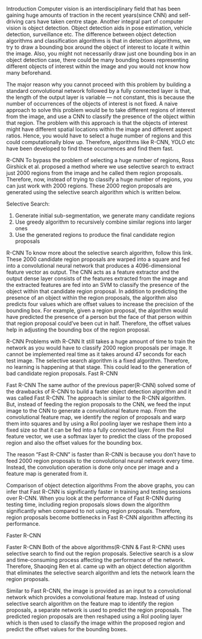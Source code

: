 Introduction
Computer vision is an interdisciplinary field that has been gaining huge amounts of traction in the recent years(since CNN) and self-driving cars have taken centre stage. Another integral part of computer vision is object detection. Object detection aids in pose estimation, vehicle detection, surveillance etc. The difference between object detection algorithms and classification algorithms is that in detection algorithms, we try to draw a bounding box around the object of interest to locate it within the image. Also, you might not necessarily draw just one bounding box in an object detection case, there could be many bounding boxes representing different objects of interest within the image and you would not know how many beforehand.



The major reason why you cannot proceed with this problem by building a standard convolutional network followed by a fully connected layer is that, the length of the output layer is variable — not constant, this is because the number of occurrences of the objects of interest is not fixed. A naive approach to solve this problem would be to take different regions of interest from the image, and use a CNN to classify the presence of the object within that region. The problem with this approach is that the objects of interest might have different spatial locations within the image and different aspect ratios. Hence, you would have to select a huge number of regions and this could computationally blow up. Therefore, algorithms like R-CNN, YOLO etc have been developed to find these occurrences and find them fast.

R-CNN
To bypass the problem of selecting a huge number of regions, Ross Girshick et al. proposed a method where we use selective search to extract just 2000 regions from the image and he called them region proposals. Therefore, now, instead of trying to classify a huge number of regions, you can just work with 2000 regions. These 2000 region proposals are generated using the selective search algorithm which is written below.

Selective Search:
1. Generate initial sub-segmentation, we generate many candidate     regions
2. Use greedy algorithm to recursively combine similar regions into larger ones 
3. Use the generated regions to produce the final candidate region proposals 

R-CNN
To know more about the selective search algorithm, follow this link. These 2000 candidate region proposals are warped into a square and fed into a convolutional neural network that produces a 4096-dimensional feature vector as output. The CNN acts as a feature extractor and the output dense layer consists of the features extracted from the image and the extracted features are fed into an SVM to classify the presence of the object within that candidate region proposal. In addition to predicting the presence of an object within the region proposals, the algorithm also predicts four values which are offset values to increase the precision of the bounding box. For example, given a region proposal, the algorithm would have predicted the presence of a person but the face of that person within that region proposal could’ve been cut in half. Therefore, the offset values help in adjusting the bounding box of the region proposal.


R-CNN
Problems with R-CNN
It still takes a huge amount of time to train the network as you would have to classify 2000 region proposals per image.
It cannot be implemented real time as it takes around 47 seconds for each test image.
The selective search algorithm is a fixed algorithm. Therefore, no learning is happening at that stage. This could lead to the generation of bad candidate region proposals.
Fast R-CNN

Fast R-CNN
The same author of the previous paper(R-CNN) solved some of the drawbacks of R-CNN to build a faster object detection algorithm and it was called Fast R-CNN. The approach is similar to the R-CNN algorithm. But, instead of feeding the region proposals to the CNN, we feed the input image to the CNN to generate a convolutional feature map. From the convolutional feature map, we identify the region of proposals and warp them into squares and by using a RoI pooling layer we reshape them into a fixed size so that it can be fed into a fully connected layer. From the RoI feature vector, we use a softmax layer to predict the class of the proposed region and also the offset values for the bounding box.

The reason “Fast R-CNN” is faster than R-CNN is because you don’t have to feed 2000 region proposals to the convolutional neural network every time. Instead, the convolution operation is done only once per image and a feature map is generated from it.


Comparison of object detection algorithms
From the above graphs, you can infer that Fast R-CNN is significantly faster in training and testing sessions over R-CNN. When you look at the performance of Fast R-CNN during testing time, including region proposals slows down the algorithm significantly when compared to not using region proposals. Therefore, region proposals become bottlenecks in Fast R-CNN algorithm affecting its performance.

Faster R-CNN

Faster R-CNN
Both of the above algorithms(R-CNN & Fast R-CNN) uses selective search to find out the region proposals. Selective search is a slow and time-consuming process affecting the performance of the network. Therefore, Shaoqing Ren et al. came up with an object detection algorithm that eliminates the selective search algorithm and lets the network learn the region proposals.

Similar to Fast R-CNN, the image is provided as an input to a convolutional network which provides a convolutional feature map. Instead of using selective search algorithm on the feature map to identify the region proposals, a separate network is used to predict the region proposals. The predicted region proposals are then reshaped using a RoI pooling layer which is then used to classify the image within the proposed region and predict the offset values for the bounding boxes.
